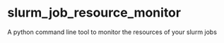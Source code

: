 # slurm_job_resource_monitor
A python command line tool to monitor the resources of your slurm jobs
